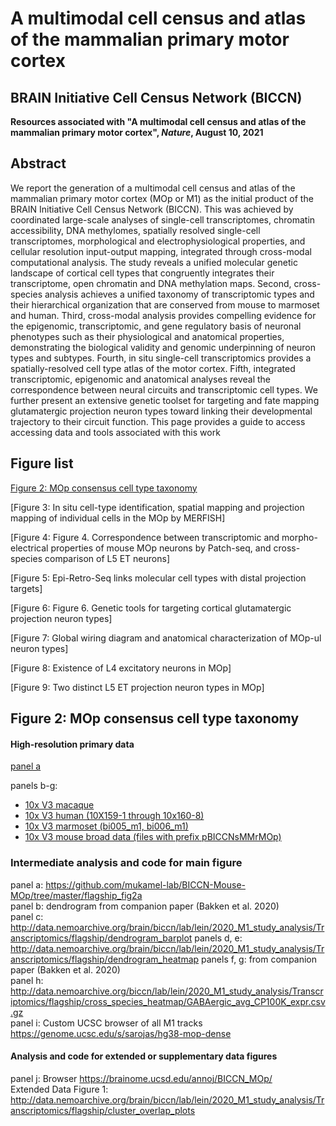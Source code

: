 # A multimodal cell census and atlas of the mammalian primary motor cortex
## BRAIN Initiative Cell Census Network (BICCN)


**Resources associated with "A multimodal cell census and atlas of the mammalian primary motor cortex", *Nature*, August 10, 2021**

## Abstract
We report the generation of a multimodal cell census and atlas of the mammalian primary motor cortex (MOp or M1) as the initial product of the BRAIN Initiative Cell Census Network (BICCN). This was achieved by coordinated large-scale analyses of single-cell transcriptomes, chromatin accessibility, DNA methylomes, spatially resolved single-cell transcriptomes, morphological and electrophysiological properties, and cellular resolution input-output mapping, integrated through cross-modal computational analysis. The study reveals a unified molecular genetic landscape of cortical cell types that congruently integrates their transcriptome, open chromatin and DNA methylation maps. Second, cross-species analysis achieves a unified taxonomy of transcriptomic types and their hierarchical organization that are conserved from mouse to marmoset and human. Third, cross-modal analysis provides compelling evidence for the epigenomic, transcriptomic, and gene regulatory basis of neuronal phenotypes such as their physiological and anatomical properties, demonstrating the biological validity and genomic underpinning of neuron types and subtypes. Fourth, in situ single-cell transcriptomics provides a spatially-resolved cell type atlas of the motor cortex. Fifth, integrated transcriptomic, epigenomic and anatomical analyses reveal the correspondence between neural circuits and transcriptomic cell types. We further present an extensive genetic toolset for targeting and fate mapping glutamatergic projection neuron types toward linking their developmental trajectory to their circuit function. This page provides a guide to access accessing data and tools associated with this work 


## Figure list

[Figure 2: MOp consensus cell type taxonomy](#figure-2-mop-consensus-cell-type-taxonomy)

[Figure 3: In situ cell-type identification, spatial mapping and projection mapping of individual cells in the MOp by MERFISH] 

[Figure 4: Figure 4. Correspondence between transcriptomic and morpho-electrical properties of mouse MOp neurons by Patch-seq, and cross-species comparison of L5 ET neurons] 

[Figure 5: Epi-Retro-Seq links molecular cell types with distal projection targets] 

[Figure 6: Figure 6. Genetic tools for targeting cortical glutamatergic projection neuron types] 

[Figure 7: Global wiring diagram and anatomical characterization of MOp-ul neuron types] 

[Figure 8: Existence of L4 excitatory neurons in MOp] 

[Figure 9: Two distinct L5 ET projection neuron types in MOp] 



## Figure 2: MOp consensus cell type taxonomy

#### High-resolution primary data			
[panel a](http://data.nemoarchive.org/publication_release/MOp_MiniAtlas_2020/)

panels b-g: 
- [10x V3 macaque](http://data.nemoarchive.org/biccn/lab/lein/lein/transcriptomic/sncell/raw/)
- [10x V3 human (10X159-1 through 10x160-8)](http://data.nemoarchive.org/biccn/lab/linnarsson/transcriptome/sncell/10X/raw/10X159-1/)
- [10x V3 marmoset (bi005_m1, bi006_m1)](http://data.nemoarchive.org/biccn/lab/feng/transcriptome/sncell/raw/)
- [10x V3 mouse broad data (files with prefix pBICCNsMMrMOp)](http://data.nemoarchive.org/biccn/grant/huang/macosko/transcriptome/sncell/raw)
	
### Intermediate analysis and code for main figure			
panel a:	https://github.com/mukamel-lab/BICCN-Mouse-MOp/tree/master/flagship_fig2a		
panel b:	dendrogram from companion paper (Bakken et al. 2020)		
panel c:	http://data.nemoarchive.org/brain/biccn/lab/lein/2020_M1_study_analysis/Transcriptomics/flagship/dendrogram_barplot
panels d, e:	http://data.nemoarchive.org/brain/biccn/lab/lein/2020_M1_study_analysis/Transcriptomics/flagship/dendrogram_heatmap
panels f, g:	from companion paper (Bakken et al. 2020)		
panel h:	http://data.nemoarchive.org/biccn/lab/lein/2020_M1_study_analysis/Transcriptomics/flagship/cross_species_heatmap/GABAergic_avg_CP100K_expr.csv.gz		
panel i:	Custom UCSC browser of all M1 tracks	https://genome.ucsc.edu/s/sarojas/hg38-mop-dense	

#### Analysis and code for extended or supplementary data figures			
panel j:	Browser https://brainome.ucsd.edu/annoj/BICCN_MOp/		
Extended Data Figure 1:	http://data.nemoarchive.org/brain/biccn/lab/lein/2020_M1_study_analysis/Transcriptomics/flagship/cluster_overlap_plots		

